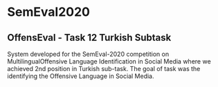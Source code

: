 # SemEval2020
## OffensEval - Task 12 Turkish Subtask

System  developed  for  the  SemEval-2020  competition  on  MultilingualOffensive  Language  Identification  in  Social  Media  where  we achieved 2nd position in Turkish sub-task. The goal of task was the identifying the Offensive Language in Social Media. 
